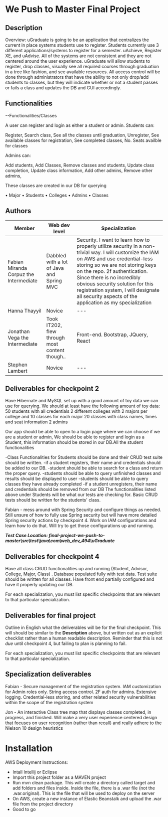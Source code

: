 # We Push to Master Final Project


## Description

Overview: uGraduate is going to be an application that centralizes the current
in place systems students use to register. Students currently use 3 different
applications/systems to register for a semester. uAchieve, Register XE,
and uAdvise. All of the systems are not consistent and they are not centered
around the user experience. uGraduate will allow students to register, drop
classes, visually see all required courses through graduation in a tree like
fashion, and see available resources. All access control will be done through
administrators that have the ability to not only drop/add students to classes,
but they will indicate whether or not a student passes or fails a class and
updates the DB and GUI accordingly.

 ## Functionalities
 --Functionalities/Classes
 
 A user can register and login as either a student or admin. Students can: 
 
Register,
Search class,
See all the classes until graduation,
Unregister,
See available classes for registration,
See completed classes,
No. Seats availble for classes 

Admins can: 

Add students,
Add Classes,
Remove classes and students,
Update class completion,
Update class information,
Add other admins,
Remove other admins,

These classes are created in our DB for querying 

• Major
• Students
• Colleges
• Admins
• Classes

## Authors

| Member | Web dev level | Specialization |
| --- | --- | --- |
| Fabian Miranda Corpuz the Intermediate | Dabbled with a lot of Java and Spring MVC | Security. I want to learn how to properly utilize security in a non-trivial way. I will customize the IAM on AWS and use credential-less storing so we are not storing keys on the repo. 2f authentication. Since there is no incredibly obvious security solution for this registration system, I will designate all security aspects of the application as my specialization |
| Hanna Thayyil | Novice | --- |
| Jonathan Vega the Intermediate | Took IT202, flew through most content though.. | Front-end. Bootstrap, JQuery, React |
| Stephen Lambert | Novice | --- |

## Deliverables for checkpoint 2

Have Hibernate and MySQL set up with a good amount of toy data we can use for querying.
We should at least have the following amount of toy data:
50 students with all credentials 
2 different colleges with 2 majors per college and 10 classes for each major
20 classes with class names, times and seat information
2 admins

Our app should be able to open to a login page where we can choose if we are a student or admin, We should be able to register and login as a Student, this information should be stored in our DB.All the student functionalities 

-Class Functionalities for Students should be done and their CRUD test suite should be written. -if a student registers, their name and credentials should be added to our DB.
-student should be able to search for a class and return the proper query. 
-students should be able to query unfinished classes and results should be displayed to user
-students should be able to query classes they have already completed 
-if a student unregisters, their name and credentials should be removed from our DB 
The functionalities listed above under Students will be what our tests are checking for. Basic CRUD tests should be written for the students' class.

Fabian - mess around with Spring Security and configure things as needed. Still unsure of how to fully use Spring security but will have more detailed Spring security actions by checkpoint 4. Work on IAM configurations and learn how to do that. Will try to get those configurations up and running.

***Test Case Location: final-project-we-push-to-master\src\test\java\com\web_dev_494\uGraduate***

## Deliverables for checkpoint 4

Have all class CRUD functionalities up and running (Student, Advisor, College, Major, Class) . Database populated fully with test data. Test suite should be written for all classes. Have front end partially configured and have it properly updating our DB. 

For each specialization, you must list specific checkpoints that are relevant to that particular specialization.

## Deliverables for final project

Outline in English what the deliverables will be for the final checkpoint. This will should be
similar to the **Description** above, but written out as an explicit checklist rather than a human
readable description. Reminder that this is not *due* until checkpoint 4, but failing to plan is
planning to fail.

For each specialization, you must list specific checkpoints that are relevant to that particular specialization.

## Specialization deliverables

Fabian - Secure management of the registration system. IAM customization for Admin roles only. String access control. 2F auth for admins. Extensive logging. Credential-less storing, and other related security vulnerabilities within the scope of the registration system

Jon - An interactive Class tree map that displays classes completed, in progress, and finished. Will make a very user experience centered design that focuses on user recognition (rather than recall) and really adhere to the Nielson 10 design heuristics

# Installation

AWS Deployment Instructions:
- Intall Intellij or Eclipse
- Import this project folder as a MAVEN project
- Run mvn clean package. This will create a directory called target and add folders and files inside. Inside the file, there is a .war file (not the .war.original). This is the file that will be used to deploy on the server
- On AWS, create a new instance of Elastic Beanstalk and upload the .war file from the project directory
- Good to go
